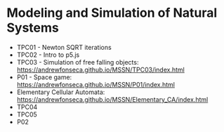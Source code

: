 # Modeling and Simulation of Natural Systems
* TPC01 - Newton SQRT iterations
* TPC02 - Intro to p5.js
* TPC03 - Simulation of free falling objects: https://andrewfonseca.github.io/MSSN/TPC03/index.html
* P01 - Space game: https://andrewfonseca.github.io/MSSN/P01/index.html
* Elementary Cellular Automata: https://andrewfonseca.github.io/MSSN/Elementary_CA/index.html
* TPC04
* TPC05
* P02
